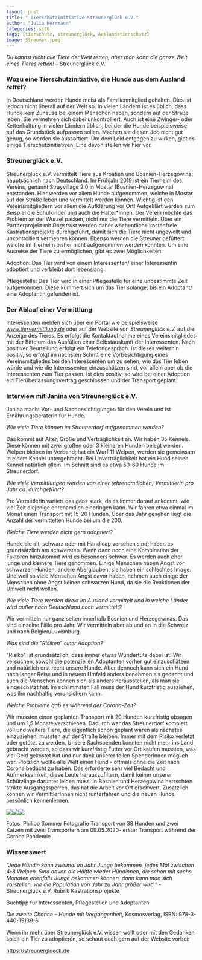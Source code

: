 ```yaml
---
layout: post
title: " Tierschutzinitiative Streunerglück e.V."
author: "Julia Herrmann"
categories: ss20
tags: [tierschutz, streunerglück, Auslandstierschutz]
image: Streuner.jpeg
---
```


*Du kannst nicht alle Tiere der Welt retten, aber man kann die ganze Welt eines Tieres retten!* – Streunerglück e.V.

### Wozu eine Tierschutzinitiative, die Hunde aus dem Ausland *rettet*?

In Deutschland werden Hunde meist als Familienmitglied gehalten. Dies ist jedoch nicht überall auf der Welt so. In vielen Ländern ist es üblich, dass Hunde kein Zuhause bei einem Menschen haben, sondern auf der Straße leben. Sie vermehren sich dabei unkontrolliert. Auch ist eine Zwinger- oder Kettenhaltung in vielen Ländern üblich, bei der die Hunde beispielsweise auf das Grundstück aufpassen sollen. Machen sie diesen Job nicht gut genug, so werden sie aussortiert. Um dem Leid entgegen zu wirken, gibt es einige Tierschutzinitiativen. Eine davon stellen wir hier vor. 

### Streunerglück e.V.

Streunerglück e.V. vermittelt Tiere aus Kroatien und Bosnien-Herzegowina; hauptsächlich nach Deutschland. Im Frühjahr 2019 ist ein Tierheim des Vereins, genannt Strayvillage 2.0 in Mostar (Bosnien-Herzegowina) entstanden. Hier werden vor allem Hunde aufgenommen, welche in Mostar auf der Straße leben und vermittelt werden können. Wichtig ist den Vereinsmitgliedern vor allem die Aufklärung vor Ort! Aufgeklärt werden zum Beispiel die Schulkinder und auch die Halter*innen. Der Verein möchte das Problem an der Wurzel packen, nicht nur die Tiere vermitteln. Über ein Partnerprojekt mit *Dogstrust* werden daher wöchentliche kostenfreie Kastrationsprojekte durchgeführt, damit sich die Tiere nicht ungewollt und unkontrolliert vermehren können. Ebenso werden die Streuner gefüttert welche im Tierheim bisher nicht aufgenommen werden konnten. Um eine Ausreise der Tiere zu ermöglichen, gibt es zwei Möglichkeiten:

Adoption: Das Tier wird von einem Interessenten/ einer Interessentin adoptiert und verbleibt dort lebenslang. 

Pflegestelle: Das Tier wird in einer Pflegestelle für eine unbestimmte Zeit aufgenommen. Diese kümmert sich um das Tier solange, bis ein Adoptant/ eine Adoptantin gefunden ist.


### Der Ablauf einer Vermittlung

Interessenten melden sich über ein Portal wie beispielsweise *www.tiervermittlung.de* oder auf der Website von *Streunerglück e.V.* auf die Anzeige des Tieres. Es erfolgt die Kontaktaufnahme eines Vereinsmitgliedes mit der Bitte um das Ausfüllen einer Selbstauskunft der Interessenten. Nach positiver Beurteilung erfolgt ein Telefongespräch. Ist dieses weiterhin positiv, so erfolgt im nächsten Schritt eine Vorbesichtigung eines Vereinsmitgliedes bei den Interessenten um zu sehen, wie das Tier leben würde und wie die Interessenten einzuschätzen sind, vor allem aber ob die Interessenten zum Tier passen. Ist dies positiv, so wird bei einer Adoption ein Tierüberlassungsvertrag geschlossen und der Transport geplant. 


### Interview mit Janina von Streunerglück e.V.

Janina macht Vor- und Nachbesichtigungen für den Verein und ist Ernährungsberaterin für Hunde.

*Wie viele Tiere können im Streunerdorf aufgenommen werden?*

Das kommt auf Alter, Größe und Verträglichkeit an. Wir haben 35 Kennels. Diese können mit zwei großen oder 3 kleineren Hunden belegt werden. Welpen bleiben im Verband; hat ein Wurf 11 Welpen, werden sie gemeinsam in einem Kennel untergebracht. Bei Unverträglichkeit hat ein Hund seinen Kennel natürlich allein. Im Schnitt sind es etwa 50-60 Hunde im Streunerdorf.

*Wie viele Vermittlungen werden von einer (ehrenamtlichen) Vermittlerin pro Jahr ca. durchgeführt?*

Pro Vermittlerin variiert das ganz stark, da es immer darauf ankommt, wie viel Zeit diejenige ehrenamtlich einbringen kann. Wir fahren etwa einmal im Monat einen Transport mit 15-20 Hunden. Über das Jahr gesehen liegt die Anzahl der vermittelten Hunde bei um die 200. 

*Welche Tiere werden nicht gern adoptiert?*

Hunde die alt, schwarz oder mit Handicap versehen sind, haben es grundsätzlich am schwersten. Wenn dann noch eine Kombination der Faktoren hinzukommt wird es besonders schwer. Es werden auch eher junge und kleinere Tiere genommen. Einige Menschen haben Angst vor schwarzen Hunden, andere Aberglauben, sie haben ein schlechtes Image. Und weil so viele Menschen Angst davor haben, nehmen auch einige der Menschen ohne Angst keinen schwarzen Hund, da sie die Reaktionen der Umwelt nicht wollen.

*Wie viele Tiere werden direkt im Ausland vermittelt und in welche Länder wird außer nach Deutschland noch vermittelt?*

Wir vermitteln nur ganz selten innerhalb Bosnien und Herzegowinas. Das sind einzelne Fälle pro Jahr. Wir vermitteln aber ab und an in die Schweiz und nach Belgien/Luxemburg.
 
*Was sind die "Risiken" einer Adoption?*

"Risiko" ist grundsätzlich, dass immer etwas Wundertüte dabei ist. Wir versuchen, sowohl die potenziellen Adoptanten vorher gut einzuschätzen und natürlich erst recht unsere Hunde. Aber dennoch kann sich ein Hund nach langer Reise und in neuem Umfeld anders benehmen als gedacht und auch die Menschen können sich als anders herausstellen, als man sie eingeschätzt hat. Im schlimmsten Fall muss der Hund kurzfristig ausziehen, was ihn nachhaltig verunsichern kann.

*Welche Probleme gab es während der Corona-Zeit?* 

Wir mussten einen geplanten Transport mit 20 Hunden kurzfristig absagen und um 1,5 Monate verschieben. Dadurch war das Streunerdorf komplett voll und weitere Tiere, die eigentlich schon geplant waren als nächstes einzuziehen, mussten auf der Straße bleiben. Immer mit dem Risiko verletzt oder getötet zu werden. Unsere Sachspenden konnten nicht mehr ins Land gebracht werden, so dass wir kurzfristig Futter vor Ort kaufen mussten, was viel Geld gekostet hat und nur dank unserer tollen SpenderInnen möglich war. Plötzlich wollte alle Welt einen Hund - oftmals ohne die Zeit nach Corona bedacht zu haben. Das erforderte sehr viel Bedacht und Aufmerksamkeit, diese Leute herauszufiltern, damit keiner unserer Schützlinge darunter leiden muss. In Bosnien und Herzegowina herrschten strikte Ausgangssperren, das hat die Arbeit vor Ort erschwert. Zusätzlich können wir VermittlerInnen nicht runterfahren und die neuen Hunde persönlich kennenlernen.

<img src="https://raw.githubusercontent.com/innovativertierschutz/innovativertierschutz.github.io/master/assets/img/Streunerglück_Nord_09-05-2020-7.jpg" /><img src="https://raw.githubusercontent.com/innovativertierschutz/innovativertierschutz.github.io/master/assets/img/Streunerglück_Nord_09-05-2020-127.jpg" /><img src="https://raw.githubusercontent.com/innovativertierschutz/innovativertierschutz.github.io/master/assets/img/Streunerglück_Nord_09-05-2020-104.jpg" />

Fotos: Philipp Sommer Fotografie
Transport von 38 Hunden und zwei Katzen mit zwei Transportern am 09.05.2020- erster Transport während der Corona Pandemie


### Wissenswert

*“Jede Hündin kann zweimal im Jahr Junge bekommen, jedes Mal zwischen 4-8 Welpen. Sind davon die Hälfte wieder Hündinnen, die schon mit sechs Monaten ebenfalls Junge bekommen können, dann kann man sich vorstellen, wie die Population von Jahr zu Jahr größer wird.”* - Streunerglück e.V. Rubrik Kastrationsprojekte 


Buchtipp für Interessenten, Pflegestellen und Adoptanten

*Die zweite Chance – Hunde mit Vergangenheit*, Kosmosverlag, ISBN: 978-3-440-15139-6


Wenn ihr mehr über Streunerglück e.V. wissen wollt oder mit den Gedanken spielt ein Tier zu adoptieren, so schaut doch gern auf der Website vorbei:  

https://streunerglueck.de


